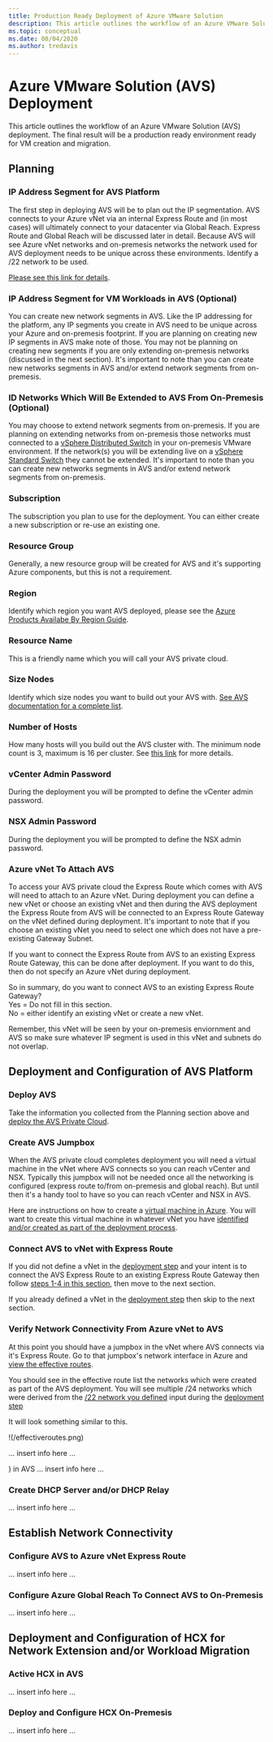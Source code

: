 ```yaml
---
title: Production Ready Deployment of Azure VMware Solution
description: This article outlines the workflow of an Azure VMware Solution (AVS) deployment.  The final result will be an environment ready for VM creation and migration.
ms.topic: conceptual
ms.date: 08/04/2020
ms.author: tredavis
---
```

# Azure VMware Solution (AVS) Deployment

This article outlines the workflow of an Azure VMware Solution (AVS) deployment. The final result will be a production ready environment ready for VM creation and migration.

## Planning

### IP Address Segment for AVS Platform

The first step in deploying AVS will be to plan out the IP segmentation.  AVS connects to your Azure vNet via an internal Express Route and (in most cases) will ultimately connect to your datacenter via Global Reach.  Express Route and Global Reach will be discussed later in detail.  Because AVS will see Azure vNet networks and on-premesis networks the network used for AVS deployment needs to be unique across these environments.  Identify a /22 network to be used.  

[Please see this link for details](https://docs.microsoft.com/en-us/azure/azure-vmware/tutorial-network-checklist#network-connectivity).  

### IP Address Segment for VM Workloads in AVS (Optional)

You can create new network segments in AVS.  Like the IP addressing for the platform, any IP segments you create in AVS need to be unique across your Azure and on-premesis footprint.  If you are planning on creating new IP segments in AVS make note of those.  You may not be planning on creating new segments if you are only extending on-premesis networks (discussed in the next section).  It's important to note than you can create new networks segments in AVS and/or extend network segments from on-premesis. 

### ID Networks Which Will Be Extended to AVS From On-Premesis (Optional)

You may choose to extend network segments from on-premesis.  If you are planning on extending networks from on-premesis those networks must connected to a [vSphere Distributed Switch](https://docs.vmware.com/en/VMware-vSphere/6.7/com.vmware.vsphere.networking.doc/GUID-B15C6A13-797E-4BCB-B9D9-5CBC5A60C3A6.html) in your on-premesis VMware environment.  If the network(s) you will be extending live on a [vSphere Standard Switch](https://docs.vmware.com/en/VMware-vSphere/6.7/com.vmware.vsphere.networking.doc/GUID-350344DE-483A-42ED-B0E2-C811EE927D59.html) they cannot be extended.  It's important to note than you can create new networks segments in AVS and/or extend network segments from on-premesis.

### Subscription
The subscription you plan to use for the deployment.  You can either create a new subscription or re-use an existing one.

### Resource Group
Generally, a new resource group will be created for AVS and it's supporting Azure components, but this is not a requirement.

### Region
Identify which region you want AVS deployed, please see the [Azure Products Availabe By Region Guide](https://azure.microsoft.com/en-us/global-infrastructure/services/?products=azure-vmware-cloudsimple).

### Resource Name
This is a friendly name which you will call your AVS private cloud.

### Size Nodes
Identify which size nodes you want to build out your AVS with.  [See AVS documentation for a complete list](https://docs.microsoft.com/en-us/azure/azure-vmware/concepts-private-clouds-clusters#hosts).

### Number of Hosts
How many hosts will you build out the AVS cluster with.  The minimum node count is 3, maximum is 16 per cluster.  See [this link](https://docs.microsoft.com/en-us/azure/azure-vmware/concepts-private-clouds-clusters#clusters) for more details.

### vCenter Admin Password
During the deployment you will be prompted to define the vCenter admin password.

### NSX Admin Password
During the deployment you will be prompted to define the NSX admin password.

### Azure vNet To Attach AVS
To access your AVS private cloud the Express Route which comes with AVS will need to attach to an Azure vNet.  During deployment you can define a new vNet or choose an existing vNet and then during the AVS deployment the Express Route from AVS will be connected to an Express Route Gateway on the vNet defined during deployment.  It's important to note that if you choose an existing vNet you need to select one which does not have a pre-existing Gateway Subnet.  

If you want to connect the Express Route from AVS to an existing Express Route Gateway, this can be done after deployment.  If you want to do this, then do not specify an Azure vNet during deployment.

So in summary, do you want to connect AVS to an existing Express Route Gateway?  
Yes = Do not fill in this section.  
No = either identify an existing vNet or create a new vNet.

Remember, this vNet will be seen by your on-premesis enviornment and AVS so make sure whatever IP segment is used in this vNet and subnets do not overlap.

## Deployment and Configuration of AVS Platform

### Deploy AVS
Take the information you collected from the Planning section above and [deploy the AVS Private Cloud](https://docs.microsoft.com/en-us/azure/azure-vmware/tutorial-create-private-cloud).

### Create AVS Jumpbox
When the AVS private cloud completes deployment you will need a virtual machine in the vNet where AVS connects so you can reach vCenter and NSX.  Typically this jumpbox will not be needed once all the networking is configured (express route to/from on-premesis and global reach).  But until then it's a handy tool to have so you can reach vCenter and NSX in AVS.  

Here are instructions on how to create a [virtual machine in Azure](https://docs.microsoft.com/en-us/azure/virtual-machines/windows/quick-create-portal).  You will want to create this virtual machine in whatever vNet you have [identified and/or created as part of the deployment process](/production-ready-deployment-steps.md#azure-vnet-to-attach-avs).

### Connect AVS to vNet with Express Route 
If you did not define a vNet in the [deployment step](/production-ready-deployment-steps.md/#deploy-avs) and your intent is to connect the AVS Express Route to an existing Express Route Gateway then follow [steps 1-4 in this section](https://docs.microsoft.com/en-us/azure/azure-vmware/tutorial-configure-networking#connect-expressroute-to-the-virtual-network-gateway), then move to the next section.

If you already defined a vNet in the [deployment step](/production-ready-deployment-steps.md/#deploy-avs) then skip to the next section.

### Verify Network Connectivity From Azure vNet to AVS
At this point you should have a jumpbox in the vNet where AVS connects via it's Express Route.  Go to that jumpbox's network interface in Azure and [view the effective routes](https://docs.microsoft.com/en-us/azure/virtual-network/manage-route-table#view-effective-routes).

You should see in the effective route list the networks which were created as part of the AVS deployment.  You will see multiple /24 networks which were derived from the [/22 network you defined](/production-ready-deployment-steps.md#ip-address-segment-for-avs-platform) input during the [deployment step](/production-ready-deployment-steps.md/#deploy-avs)

It will look something similar to this.

!(/effectiveroutes.png)

... insert info here ...

) in AVS
... insert info here ...

### Create DHCP Server and/or DHCP Relay
... insert info here ...

## Establish Network Connectivity

### Configure AVS to Azure vNet Express Route
... insert info here ...

### Configure Azure Global Reach To Connect AVS to On-Premesis
... insert info here ...

## Deployment and Configuration of HCX for Network Extension and/or Workload Migration

### Active HCX in AVS
... insert info here ...

### Deploy and Configure HCX On-Premesis
... insert info here ...
